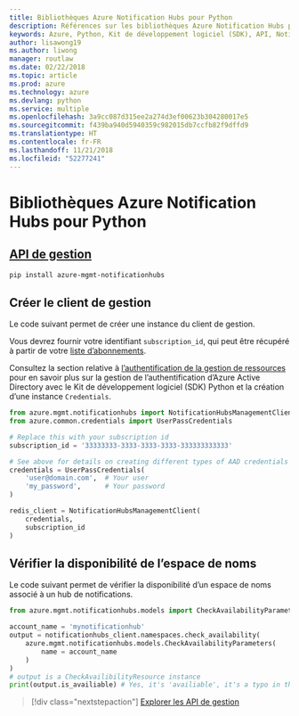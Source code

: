 ```yaml
---
title: Bibliothèques Azure Notification Hubs pour Python
description: Références sur les bibliothèques Azure Notification Hubs pour Python
keywords: Azure, Python, Kit de développement logiciel (SDK), API, Notification Hubs
author: lisawong19
ms.author: liwong
manager: routlaw
ms.date: 02/22/2018
ms.topic: article
ms.prod: azure
ms.technology: azure
ms.devlang: python
ms.service: multiple
ms.openlocfilehash: 3a9cc087d315ee2a274d3ef00623b304280017e5
ms.sourcegitcommit: f439ba940d5940359c982015db7ccfb82f9dffd9
ms.translationtype: HT
ms.contentlocale: fr-FR
ms.lasthandoff: 11/21/2018
ms.locfileid: "52277241"
---
```

# <a name="azure-notification-hubs-libraries-for-python"></a>Bibliothèques Azure Notification Hubs pour Python

## <a name="management-apipythonapioverviewazurenotificationhubsmanagement"></a>[API de gestion](/python/api/overview/azure/notificationhubs/management)

```bash
pip install azure-mgmt-notificationhubs
```

## <a name="create-the-management-client"></a>Créer le client de gestion

Le code suivant permet de créer une instance du client de gestion.

Vous devrez fournir votre identifiant ``subscription_id``, qui peut être récupéré à partir de votre [liste d’abonnements](https://manage.windowsazure.com/#Workspaces/AdminTasks/SubscriptionMapping).

Consultez la section relative à [l’authentification de la gestion de ressources](/python/azure/python-sdk-azure-authenticate) pour en savoir plus sur la gestion de l’authentification d’Azure Active Directory avec le Kit de développement logiciel (SDK) Python et la création d’une instance ``Credentials``.

```python
from azure.mgmt.notificationhubs import NotificationHubsManagementClient
from azure.common.credentials import UserPassCredentials

# Replace this with your subscription id
subscription_id = '33333333-3333-3333-3333-333333333333'

# See above for details on creating different types of AAD credentials
credentials = UserPassCredentials(
    'user@domain.com',  # Your user
    'my_password',      # Your password
)

redis_client = NotificationHubsManagementClient(
    credentials,
    subscription_id
)
```

## <a name="check-namespace-availability"></a>Vérifier la disponibilité de l’espace de noms

Le code suivant permet de vérifier la disponibilité d’un espace de noms associé à un hub de notifications.
```python
from azure.mgmt.notificationhubs.models import CheckAvailabilityParameters

account_name = 'mynotificationhub'
output = notificationhubs_client.namespaces.check_availability(
    azure.mgmt.notificationhubs.models.CheckAvailabilityParameters(
        name = account_name
    )
)
# output is a CheckAvailibilityResource instance
print(output.is_availiable) # Yes, it's 'availiable', it's a typo in the REST API
```

> [!div class="nextstepaction"]
> [Explorer les API de gestion](/python/api/overview/azure/notificationhubs/management)
